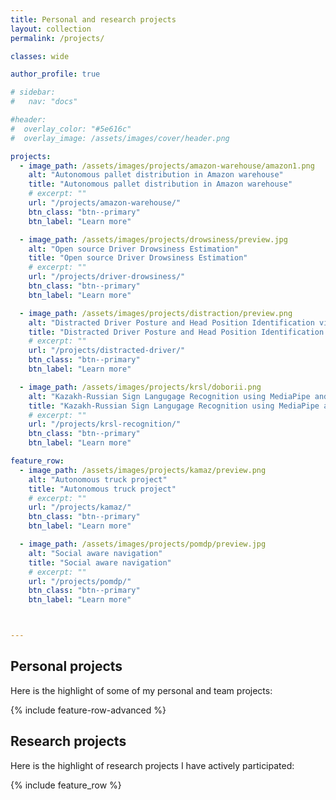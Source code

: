 ```yaml
---
title: Personal and research projects
layout: collection
permalink: /projects/

classes: wide

author_profile: true

# sidebar:
#   nav: "docs"

#header:
#  overlay_color: "#5e616c"
#  overlay_image: /assets/images/cover/header.png

projects: 
  - image_path: /assets/images/projects/amazon-warehouse/amazon1.png
    alt: "Autonomous pallet distribution in Amazon warehouse"
    title: "Autonomous pallet distribution in Amazon warehouse" 
    # excerpt: ""
    url: "/projects/amazon-warehouse/"
    btn_class: "btn--primary"
    btn_label: "Learn more"

  - image_path: /assets/images/projects/drowsiness/preview.jpg
    alt: "Open source Driver Drowsiness Estimation"
    title: "Open source Driver Drowsiness Estimation"
    # excerpt: ""
    url: "/projects/driver-drowsiness/"
    btn_class: "btn--primary"
    btn_label: "Learn more"

  - image_path: /assets/images/projects/distraction/preview.png
    alt: "Distracted Driver Posture and Head Position Identification via m-CNNs"
    title: "Distracted Driver Posture and Head Position Identification via m-CNNs"
    # excerpt: ""
    url: "/projects/distracted-driver/"
    btn_class: "btn--primary"
    btn_label: "Learn more"   

  - image_path: /assets/images/projects/krsl/doborii.png
    alt: "Kazakh-Russian Sign Langugage Recognition using MediaPipe and LSTM"
    title: "Kazakh-Russian Sign Langugage Recognition using MediaPipe and LSTM"
    # excerpt: ""
    url: "/projects/krsl-recognition/"
    btn_class: "btn--primary"
    btn_label: "Learn more"   

feature_row:
  - image_path: /assets/images/projects/kamaz/preview.png
    alt: "Autonomous truck project"
    title: "Autonomous truck project"
    # excerpt: ""
    url: "/projects/kamaz/"
    btn_class: "btn--primary"
    btn_label: "Learn more"

  - image_path: /assets/images/projects/pomdp/preview.jpg
    alt: "Social aware navigation"
    title: "Social aware navigation"
    # excerpt: ""
    url: "/projects/pomdp/"
    btn_class: "btn--primary"
    btn_label: "Learn more"



---
```


## Personal projects
Here is the highlight of some of my personal and team projects:

{% include feature-row-advanced %}

## Research projects
Here is the highlight of research projects I have actively participated:

{% include feature_row %}
